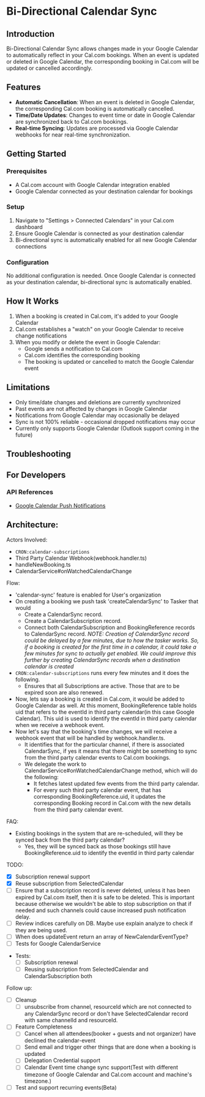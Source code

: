 # Bi-Directional Calendar Sync

## Introduction
Bi-Directional Calendar Sync allows changes made in your Google Calendar to automatically reflect in your Cal.com bookings. When an event is updated or deleted in Google Calendar, the corresponding booking in Cal.com will be updated or cancelled accordingly.

## Features
- **Automatic Cancellation**: When an event is deleted in Google Calendar, the corresponding Cal.com booking is automatically cancelled.
- **Time/Date Updates**: Changes to event time or date in Google Calendar are synchronized back to Cal.com bookings.
- **Real-time Syncing**: Updates are processed via Google Calendar webhooks for near real-time synchronization.

## Getting Started

### Prerequisites
- A Cal.com account with Google Calendar integration enabled
- Google Calendar connected as your destination calendar for bookings

### Setup
1. Navigate to "Settings > Connected Calendars" in your Cal.com dashboard
2. Ensure Google Calendar is connected as your destination calendar
3. Bi-directional sync is automatically enabled for all new Google Calendar connections

### Configuration
No additional configuration is needed. Once Google Calendar is connected as your destination calendar, bi-directional sync is automatically enabled.

## How It Works
1. When a booking is created in Cal.com, it's added to your Google Calendar
2. Cal.com establishes a "watch" on your Google Calendar to receive change notifications
3. When you modify or delete the event in Google Calendar:
   - Google sends a notification to Cal.com
   - Cal.com identifies the corresponding booking
   - The booking is updated or cancelled to match the Google Calendar event

## Limitations
- Only time/date changes and deletions are currently synchronized
- Past events are not affected by changes in Google Calendar
- Notifications from Google Calendar may occasionally be delayed
- Sync is not 100% reliable - occasional dropped notifications may occur
- Currently only supports Google Calendar (Outlook support coming in the future)

## Troubleshooting


## For Developers

### API References
- [Google Calendar Push Notifications](https://developers.google.com/workspace/calendar/api/guides/push)

## Architecture:

Actors Involved:
- `CRON:calendar-subscriptions`
- Third Party Calendar Webhook(webhook.handler.ts)
- handleNewBooking.ts
- CalendarService#onWatchedCalendarChange

Flow:
- 'calendar-sync' feature is enabled for User's organization
- On creating a booking we push task 'createCalendarSync' to Tasker that would 
   - Create a CalendarSync record. 
   - Create a CalendarSubscription record.
   - Connect both CalendarSubscription and BookingReference records to CalendarSync record.
   _NOTE: Creation of CalendarSync record could be delayed by a few minutes, due to how the tasker works. So, if a booking is created for the first time in a calendar, it could take a few minutes for sync to actually get enabled. We could improve this further by creating CalendarSync records when a destination calendar is created_
- `CRON:calendar-subscriptions` runs every few minutes and it does the following.
   - Ensures that all Subscriptions are active. Those that are to be expired soon are also renewed.
- Now, lets say a booking is created in Cal.com, it would be added to Google Calendar as well. At this moment, BookingReference table holds uid that refers to the eventId in third party calendar(in this case Google Calendar). This uid is used to identify the eventId in third party calendar when we receive a webhook event.
- Now let's say that the booking's time changes, we will receive a webhook event that will be handled by webhook.handler.ts.
   - It identifies that for the particular channel, if there is associated CalendarSync, if yes it means that there might be something to sync from the third party calendar events to Cal.com bookings.
   - We delegate the work to CalendarService#onWatchedCalendarChange method, which will do the following:
      - It fetches latest updated few events from the third party calendar.
      - For every such third party calendar event, that has corresponding BookingReference.uid, it updates the corresponding Booking record in Cal.com with the new details from the third party calendar event.

FAQ:
- Existing bookings in the system that are re-scheduled, will they be synced back from the third party calendar?
  - Yes, they will be synced back as those bookings still have BookingReference.uid to identify the eventId in third party calendar

TODO:
- [x] Subscription renewal support
- [x] Reuse subscription from SelectedCalendar
- [ ] Ensure that a subscription record is never deleted, unless it has been expired by Cal.com itself, then it is safe to be deleted. This is important because otherwise we wouldn't be able to stop subscription on that if needed and such channels could cause increased push notification delay. 
- [ ] Review indices carefully on DB. Maybe use explain analyze to check if they are being used.
- [ ] When does updateEvent return an array of NewCalendarEventType?
- [ ] Tests for Google CalendarService

- Tests:
   - [ ] Subscription renewal
   - [ ] Reusing subscription from SelectedCalendar and CalendarSubscription both

Follow up:
- [ ] Cleanup
   - [ ] unsubscribe from channel, resourceId which are not connected to any CalendarSync record or don't have SelectedCalendar record with same channelId and resourceId.
- [ ] Feature Completeness
   - [ ] Cancel when all attendees(booker + guests and not organizer) have declined the calendar-event
   - [ ] Send email and trigger other things that are done when a booking is updated
   - [ ] Delegation Credential support
   - [ ] Calendar Event time change sync support(Test with different timezone of Google Calendar and Cal.com account and machine's timezone.)
- [ ] Test and support recurring events(Beta)